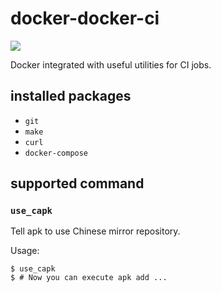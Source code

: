 # docker-docker-ci
[![](https://images.microbadger.com/badges/image/abreto/docker-ci.svg)](https://microbadger.com/images/abreto/docker-ci "Get your own image badge on microbadger.com")

Docker integrated with useful utilities for CI jobs.

## installed packages
- `git`
- `make`
- `curl`
- `docker-compose`

## supported command
### `use_capk`
Tell apk to use Chinese mirror repository.

Usage:

    $ use_capk
    $ # Now you can execute apk add ...
